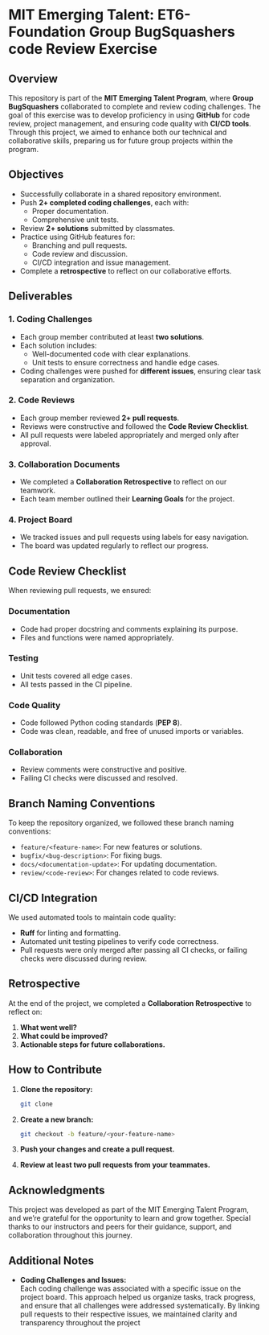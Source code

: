 # MIT Emerging Talent: ET6-Foundation Group BugSquashers code Review Exercise

## Overview

This repository is part of the **MIT Emerging Talent Program**, where
**Group BugSquashers** collaborated to complete and review coding challenges.
The goal of
this exercise was to develop proficiency in using **GitHub** for code review,
project management, and ensuring code quality with **CI/CD tools**. Through this
project, we aimed to enhance both our technical and collaborative skills,
preparing us for future group projects within the program.

## Objectives

- Successfully collaborate in a shared repository environment.
- Push **2+ completed coding challenges**, each with:
  - Proper documentation.
  - Comprehensive unit tests.
- Review **2+ solutions** submitted by classmates.
- Practice using GitHub features for:
  - Branching and pull requests.
  - Code review and discussion.
  - CI/CD integration and issue management.
- Complete a **retrospective** to reflect on our collaborative efforts.

## Deliverables

### 1. Coding Challenges

- Each group member contributed at least **two solutions**.
- Each solution includes:
  - Well-documented code with clear explanations.
  - Unit tests to ensure correctness and handle edge cases.
- Coding challenges were pushed for **different issues**, ensuring clear task
separation and organization.

### 2. Code Reviews

- Each group member reviewed **2+ pull requests**.
- Reviews were constructive and followed the **Code Review Checklist**.
- All pull requests were labeled appropriately and merged only after approval.

### 3. Collaboration Documents

- We completed a **Collaboration Retrospective** to reflect on our teamwork.
- Each team member outlined their **Learning Goals** for the project.

### 4. Project Board

- We tracked issues and pull requests using labels for easy navigation.
- The board was updated regularly to reflect our progress.

## Code Review Checklist

When reviewing pull requests, we ensured:

### Documentation

- Code had proper docstring and comments explaining its purpose.
- Files and functions were named appropriately.

### Testing

- Unit tests covered all edge cases.
- All tests passed in the CI pipeline.

### Code Quality

- Code followed Python coding standards (**PEP 8**).
- Code was clean, readable, and free of unused imports or variables.

### Collaboration

- Review comments were constructive and positive.
- Failing CI checks were discussed and resolved.

## Branch Naming Conventions

To keep the repository organized, we followed these branch naming conventions:

- `feature/<feature-name>`: For new features or solutions.
- `bugfix/<bug-description>`: For fixing bugs.
- `docs/<documentation-update>`: For updating documentation.
- `review/<code-review>`: For changes related to code reviews.

## CI/CD Integration

We used automated tools to maintain code quality:

- **Ruff** for linting and formatting.
- Automated unit testing pipelines to verify code correctness.
- Pull requests were only merged after passing all CI checks, or failing checks
were discussed during review.

## Retrospective

At the end of the project, we completed a **Collaboration Retrospective**
to reflect on:

1. **What went well?**
2. **What could be improved?**
3. **Actionable steps for future collaborations.**

## How to Contribute

1. **Clone the repository:**

   ```bash
   git clone

2. **Create a new branch:**

   ```bash
   git checkout -b feature/<your-feature-name>
   ```

3. **Push your changes and create a pull request.**

4. **Review at least two pull requests from your teammates.**

## Acknowledgments

This project was developed as part of the MIT Emerging Talent Program, and we’re
grateful for the opportunity to learn and grow together. Special thanks to our
instructors and peers for their guidance, support, and collaboration throughout
this journey.

## Additional Notes

- **Coding Challenges and Issues:**  
  Each coding challenge was associated with a specific issue on the project
  board. This approach helped us organize tasks, track progress, and ensure that
  all challenges were addressed systematically. By linking pull requests to
  their respective issues, we maintained clarity and transparency throughout the
  project
